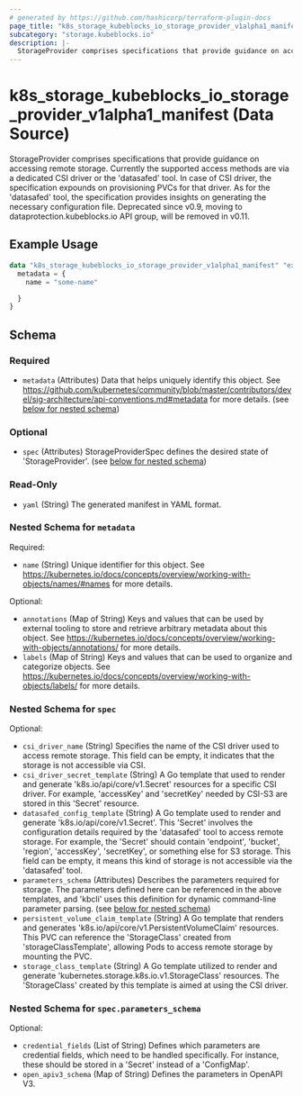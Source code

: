 ```yaml
---
# generated by https://github.com/hashicorp/terraform-plugin-docs
page_title: "k8s_storage_kubeblocks_io_storage_provider_v1alpha1_manifest Data Source - terraform-provider-k8s"
subcategory: "storage.kubeblocks.io"
description: |-
  StorageProvider comprises specifications that provide guidance on accessing remote storage. Currently the supported access methods are via a dedicated CSI driver or the 'datasafed' tool. In case of CSI driver, the specification expounds on provisioning PVCs for that driver. As for the 'datasafed' tool, the specification provides insights on generating the necessary configuration file. Deprecated since v0.9, moving to dataprotection.kubeblocks.io API group, will be removed in v0.11.
---
```


# k8s_storage_kubeblocks_io_storage_provider_v1alpha1_manifest (Data Source)

StorageProvider comprises specifications that provide guidance on accessing remote storage. Currently the supported access methods are via a dedicated CSI driver or the 'datasafed' tool. In case of CSI driver, the specification expounds on provisioning PVCs for that driver. As for the 'datasafed' tool, the specification provides insights on generating the necessary configuration file. Deprecated since v0.9, moving to dataprotection.kubeblocks.io API group, will be removed in v0.11.

## Example Usage

```terraform
data "k8s_storage_kubeblocks_io_storage_provider_v1alpha1_manifest" "example" {
  metadata = {
    name = "some-name"

  }
}
```

<!-- schema generated by tfplugindocs -->
## Schema

### Required

- `metadata` (Attributes) Data that helps uniquely identify this object. See https://github.com/kubernetes/community/blob/master/contributors/devel/sig-architecture/api-conventions.md#metadata for more details. (see [below for nested schema](#nestedatt--metadata))

### Optional

- `spec` (Attributes) StorageProviderSpec defines the desired state of 'StorageProvider'. (see [below for nested schema](#nestedatt--spec))

### Read-Only

- `yaml` (String) The generated manifest in YAML format.

<a id="nestedatt--metadata"></a>
### Nested Schema for `metadata`

Required:

- `name` (String) Unique identifier for this object. See https://kubernetes.io/docs/concepts/overview/working-with-objects/names/#names for more details.

Optional:

- `annotations` (Map of String) Keys and values that can be used by external tooling to store and retrieve arbitrary metadata about this object. See https://kubernetes.io/docs/concepts/overview/working-with-objects/annotations/ for more details.
- `labels` (Map of String) Keys and values that can be used to organize and categorize objects. See https://kubernetes.io/docs/concepts/overview/working-with-objects/labels/ for more details.


<a id="nestedatt--spec"></a>
### Nested Schema for `spec`

Optional:

- `csi_driver_name` (String) Specifies the name of the CSI driver used to access remote storage. This field can be empty, it indicates that the storage is not accessible via CSI.
- `csi_driver_secret_template` (String) A Go template that used to render and generate 'k8s.io/api/core/v1.Secret' resources for a specific CSI driver. For example, 'accessKey' and 'secretKey' needed by CSI-S3 are stored in this 'Secret' resource.
- `datasafed_config_template` (String) A Go template used to render and generate 'k8s.io/api/core/v1.Secret'. This 'Secret' involves the configuration details required by the 'datasafed' tool to access remote storage. For example, the 'Secret' should contain 'endpoint', 'bucket', 'region', 'accessKey', 'secretKey', or something else for S3 storage. This field can be empty, it means this kind of storage is not accessible via the 'datasafed' tool.
- `parameters_schema` (Attributes) Describes the parameters required for storage. The parameters defined here can be referenced in the above templates, and 'kbcli' uses this definition for dynamic command-line parameter parsing. (see [below for nested schema](#nestedatt--spec--parameters_schema))
- `persistent_volume_claim_template` (String) A Go template that renders and generates 'k8s.io/api/core/v1.PersistentVolumeClaim' resources. This PVC can reference the 'StorageClass' created from 'storageClassTemplate', allowing Pods to access remote storage by mounting the PVC.
- `storage_class_template` (String) A Go template utilized to render and generate 'kubernetes.storage.k8s.io.v1.StorageClass' resources. The 'StorageClass' created by this template is aimed at using the CSI driver.

<a id="nestedatt--spec--parameters_schema"></a>
### Nested Schema for `spec.parameters_schema`

Optional:

- `credential_fields` (List of String) Defines which parameters are credential fields, which need to be handled specifically. For instance, these should be stored in a 'Secret' instead of a 'ConfigMap'.
- `open_apiv3_schema` (Map of String) Defines the parameters in OpenAPI V3.
